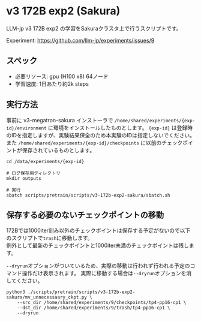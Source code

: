 # v3 172B exp2 (Sakura)

LLM-jp v3 172B exp2 の学習をSakuraクラスタ上で行うスクリプトです。

Experiment: https://github.com/llm-jp/experiments/issues/9

## スペック

* 必要リソース: gpu (H100 x8) 64ノード
* 学習速度: 1日あたり約2k steps

## 実行方法

事前に v3-megatron-sakura インストーラで `/home/shared/experiments/{exp-id}/environment` に環境をインストールしたものとします。
`{exp-id}` は登録時のIDを指定しますが、実験結果保全のため本実験のIDは指定しないでください。
また `/home/shared/experiments/{exp-id}/checkpoints` に以前のチェックポイントが保存されているものとします。

```shell
cd /data/experiments/{exp-id}

# ログ保存用ディレクトリ
mkdir outputs

# 実行
sbatch scripts/pretrain/scripts/v3-172b-exp2-sakura/sbatch.sh
```

## 保存する必要のないチェックポイントの移動

172Bでは1000iter刻み以外のチェックポイントは保存する予定がないので以下のスクリプトで`trash`に移動します。  
例外として最新のチェックポイントと1000iter未満のチェックポイントは残します。

`--dryrun`オプションがついているため、実際の移動は行われず行われる予定のコマンド操作だけ表示されます。
実際に移動する場合は`--dryrun`オプションを消してください。

```shell
python3 ./scripts/pretrain/scripts/v3-172b-exp2-sakura/mv_unnecessaary_ckpt.py \
    --src_dir /home/shared/experiments/9/checkpoints/tp4-pp16-cp1 \
    --dst_dir /home/shared/experiments/9/trash/tp4-pp16-cp1 \
    --dryrun
```
